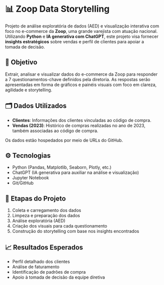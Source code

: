 # 📊 Zoop Data Storytelling

Projeto de análise exploratória de dados (AED) e visualização interativa com foco no e-commerce da **Zoop**, uma grande varejista com atuação nacional. Utilizando **Python** e **IA generativa com ChatGPT**, este projeto visa fornecer **insights estratégicos** sobre vendas e perfil de clientes para apoiar a tomada de decisão.

## 🧠 Objetivo

Extrair, analisar e visualizar dados do e-commerce da Zoop para responder a 7 questionamentos-chave definidos pela diretoria. As respostas serão apresentadas em forma de gráficos e painéis visuais com foco em clareza, agilidade e storytelling.

## 🗂️ Dados Utilizados

- **Clientes**: Informações dos clientes vinculadas ao código de compra.
- **Vendas (2023)**: Histórico de compras realizadas no ano de 2023, também associadas ao código de compra.

Os dados estão hospedados por meio de URLs do GitHub.

## ⚙️ Tecnologias

- Python (Pandas, Matplotlib, Seaborn, Plotly, etc.)
- ChatGPT (IA generativa para auxiliar na análise e visualização)
- Jupyter Notebook
- Git/GitHub

## 📌 Etapas do Projeto

1. Coleta e carregamento dos dados
2. Limpeza e preparação dos dados
3. Análise exploratória (AED)
4. Criação dos visuais para cada questionamento
5. Construção do storytelling com base nos insights encontrados

## 📈 Resultados Esperados

- Perfil detalhado dos clientes
- Análise de faturamento
- Identificação de padrões de compra
- Apoio à tomada de decisão da equipe diretiva
